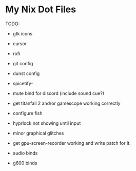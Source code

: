 # My Nix Dot Files

TODO:

- gtk icons
- cursor
- rofi
- git config
- dunst config
- spicetify-

- mute bind for discord (include sound cue?)
- get titanfall 2 and/or gamescope working correctly
- configure fish

- hyprlock not showing until input
- minor graphical glitches
- get gpu-screen-recorder working and write patch for it.

- audio binds
- g600 binds
